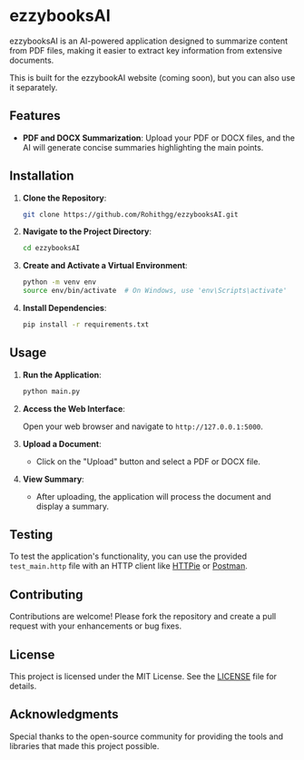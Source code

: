 # ezzybooksAI

ezzybooksAI is an AI-powered application designed to summarize content from PDF files, making it easier to extract key information from extensive documents.

This is built for the ezzybookAI website (coming soon), but you can also use it separately.

## Features

- **PDF and DOCX Summarization**: Upload your PDF or DOCX files, and the AI will generate concise summaries highlighting the main points.

## Installation

1. **Clone the Repository**:

   ```bash
   git clone https://github.com/Rohithgg/ezzybooksAI.git
   ```


2. **Navigate to the Project Directory**:

   ```bash
   cd ezzybooksAI
   ```


3. **Create and Activate a Virtual Environment**:

   ```bash
   python -m venv env
   source env/bin/activate  # On Windows, use 'env\Scripts\activate'
   ```


4. **Install Dependencies**:

   ```bash
   pip install -r requirements.txt
   ```


## Usage

1. **Run the Application**:

   ```bash
   python main.py
   ```


2. **Access the Web Interface**:

   Open your web browser and navigate to `http://127.0.0.1:5000`.

3. **Upload a Document**:

   - Click on the "Upload" button and select a PDF or DOCX file.

4. **View Summary**:

   - After uploading, the application will process the document and display a summary.

## Testing

To test the application's functionality, you can use the provided `test_main.http` file with an HTTP client like [HTTPie](https://httpie.io/) or [Postman](https://www.postman.com/).

## Contributing

Contributions are welcome! Please fork the repository and create a pull request with your enhancements or bug fixes.

## License

This project is licensed under the MIT License. See the [LICENSE](LICENSE) file for details.

## Acknowledgments

Special thanks to the open-source community for providing the tools and libraries that made this project possible. 
